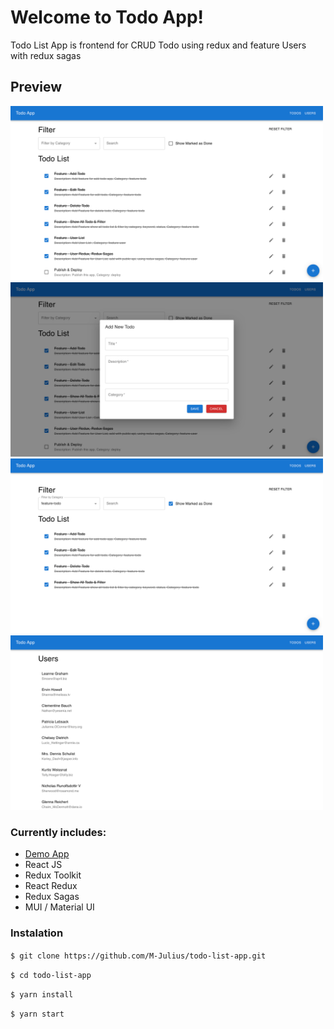 # Welcome to Todo App!
Todo List App is frontend for CRUD Todo using redux and feature Users with redux sagas

## Preview
[<img src="screenshot/todo-list-fill.png" width="500"/>](list-fill.png)
[<img src="screenshot/todo-add-todo.png" width="500"/>](add-todo.png)
[<img src="screenshot/todo-filter-category.png" width="500"/>](filter-category.png)
[<img src="screenshot/todo-users-public-api.png" width="500"/>](users-public-api.png)

### Currently includes:
- [Demo App](https://vercel.app)
- React JS
- Redux Toolkit
- React Redux
- Redux Sagas
- MUI / Material UI

### Instalation
```$ git clone https://github.com/M-Julius/todo-list-app.git```

```$ cd todo-list-app```

```$ yarn install```

```$ yarn start```
